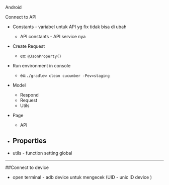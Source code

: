 Android

Connect to API
- Constants - variabel untuk API yg fix tidak bisa di ubah 
  - API constants - API service nya 
- Create Request 
  - ex: `@JsonProperty()`
  
- Run environment in console 
  - ex:`./gradlew clean cucumber -Pev=staging`
- Model
  - Respond
  - Request
  - Utils
- Page 
  - API
- Properties
  - 
- utils - function setting global 

------
##Connect to device
- open terminal - adb device untuk mengecek (UID - unic ID device )

  
